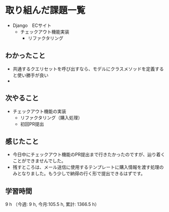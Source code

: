 # 取り組んだ課題一覧
- Django　ECサイト
    - チェックアウト機能実装
        - リファクタリング

## わかったこと
- 共通するクエリセットを呼び出すなら、モデルにクラスメソッドを定義すると使い勝手が良い
- 
    
## 次やること
- チェックアウト機能の実装
    - リファクタリング（購入処理）
    - 初回PR提出

## 感じたこと
- 今日中にチェックアウト機能のPR提出まで行きたかったのですが、辿り着くことができませんでした。
- 残すところは、メール送信に使用するテンプレートに購入情報を渡す処理のみとなりました。もう少しで納得の行く形で提出できるはずです。        

## 学習時間
9 h （今週: 9 h, 今月:105.5 h, 累計: 1366.5 h）